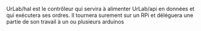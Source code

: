 UrLab/hal est le contrôleur qui servira à alimenter UrLab/api en données et qui exécutera ses ordres.
Il tournera surement sur un RPi et déléguera une partie de son travail à un ou plusieurs arduinos